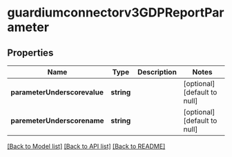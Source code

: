 # guardiumconnectorv3GDPReportParameter

## Properties
Name | Type | Description | Notes
------------ | ------------- | ------------- | -------------
**parameterUnderscorevalue** | **string** |  | [optional] [default to null]
**paremeterUnderscorename** | **string** |  | [optional] [default to null]

[[Back to Model list]](../README.md#documentation-for-models) [[Back to API list]](../README.md#documentation-for-api-endpoints) [[Back to README]](../README.md)


